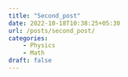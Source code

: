```yaml
---
title: "Second_post"
date: 2022-10-18T10:38:25+05:30
url: /posts/second_post/
categories:
    - Physics
    - Math
draft: false
---
```


